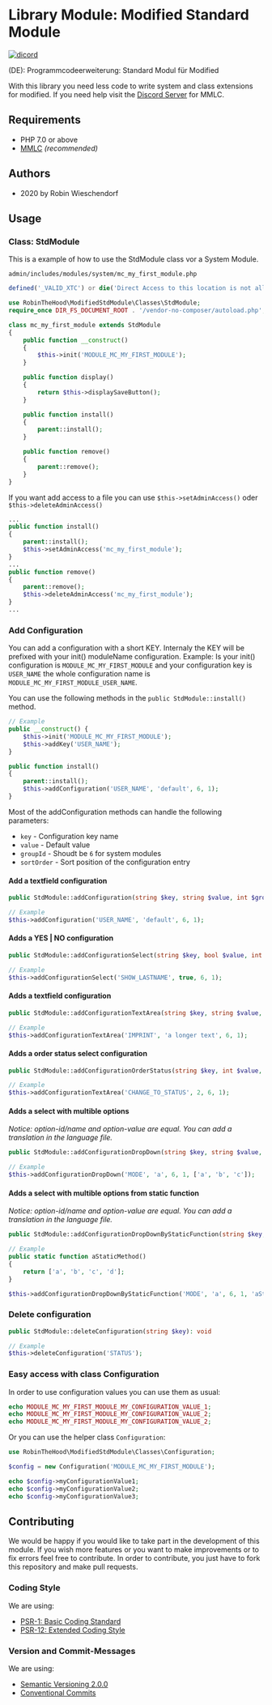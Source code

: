 # Library Module: Modified Standard Module
[![dicord](https://img.shields.io/discord/727190419158597683)](https://discord.gg/9NqwJqP)

(DE): Programmcodeerweiterung: Standard Modul für Modified 

With this library you need less code to write system and class extensions for modified. If you need help visit the [Discord Server](https://discord.gg/9NqwJqP) for MMLC.

## Requirements
- PHP 7.0 or above
- [MMLC](https://module-loader.de) *(recommended)*

## Authors
- 2020 by Robin Wieschendorf

## Usage

### Class: StdModule
This is a example of how to use the StdModule class vor a System Module.

`admin/includes/modules/system/mc_my_first_module.php`

```php
defined('_VALID_XTC') or die('Direct Access to this location is not allowed.');

use RobinTheHood\ModifiedStdModule\Classes\StdModule;
require_once DIR_FS_DOCUMENT_ROOT . '/vendor-no-composer/autoload.php';

class mc_my_first_module extends StdModule
{
    public function __construct()
    {
        $this->init('MODULE_MC_MY_FIRST_MODULE');
    }

    public function display()
    {
        return $this->displaySaveButton();
    }

    public function install()
    {
        parent::install();
    }

    public function remove()
    {
        parent::remove();
    }
}
```

If you want add access to a file you can use `$this->setAdminAccess()` oder `$this->deleteAdminAccess()`

```php
...
public function install()
{
    parent::install();
    $this->setAdminAccess('mc_my_first_module');
}
...
public function remove()
{
    parent::remove();
    $this->deleteAdminAccess('mc_my_first_module');
}
...
```

### Add Configuration
You can add a configuration with a short KEY. Internaly the KEY will be prefixed with your init() moduleName configuration. Example: Is your init() configuration is `MODULE_MC_MY_FIRST_MODULE` and your configuration key is `USER_NAME` the whole configuration name is `MODULE_MC_MY_FIRST_MODULE_USER_NAME`.

You can use the following methods in the `public StdModule::install()` method.

```php
// Example
public __construct() {
    $this->init('MODULE_MC_MY_FIRST_MODULE');
    $this->addKey('USER_NAME');
}

public function install()
{
    parent::install();
    $this->addConfiguration('USER_NAME', 'default', 6, 1);
}
```

Most of the addConfiguration methods can handle the following parameters:

- `key` - Configuration key name
- `value` - Default value
- `groupId` - Shoudt be `6` for system modules
- `sortOrder` - Sort position of the configuration entry

#### Add a textfield configuration
```php
public StdModule::addConfiguration(string $key, string $value, int $groupId, int $sortOrder): void

// Example
$this->addConfiguration('USER_NAME', 'default', 6, 1);
```

#### Adds a YES | NO configuration
```php
public StdModule::addConfigurationSelect(string $key, bool $value, int $groupId, int $sortOrder): void

// Example
$this->addConfigurationSelect('SHOW_LASTNAME', true, 6, 1);
```

#### Adds a textfield configuration
```php
public StdModule::addConfigurationTextArea(string $key, string $value, int $groupId, int $sortOrder): void

// Example
$this->addConfigurationTextArea('IMPRINT', 'a longer text', 6, 1);
```

#### Adds a order status select configuration
```php
public StdModule::addConfigurationOrderStatus(string $key, int $value, int $groupId, int $sortOrder): void

// Example
$this->addConfigurationTextArea('CHANGE_TO_STATUS', 2, 6, 1);
```

#### Adds a select with multible options
*Notice: option-id/name and option-value are equal. You can add a translation in the language file.*
```php
public StdModule::addConfigurationDropDown(string $key, string $value, int $groupId, int $sortOrder, array $values): void

// Example
$this->addConfigurationDropDown('MODE', 'a', 6, 1, ['a', 'b', 'c']);
```

#### Adds a select with multible options from static function
*Notice: option-id/name and option-value are equal. You can add a translation in the language file.*

```php
public StdModule::addConfigurationDropDownByStaticFunction(string $key, string $value, int $groupId, int $sortOrder, string $staticCallFunctionName): void

// Example
public static function aStaticMethod()
{
    return ['a', 'b', 'c', 'd'];
}

$this->addConfigurationDropDownByStaticFunction('MODE', 'a', 6, 1, 'aStaticMethod');
```

### Delete configuration

```php
public StdModule::deleteConfiguration(string $key): void

// Example
$this->deleteConfiguration('STATUS');
```

### Easy access with class Configuration
In order to use configuration values you can use them as usual:

```php
echo MODULE_MC_MY_FIRST_MODULE_MY_CONFIGURATION_VALUE_1;
echo MODULE_MC_MY_FIRST_MODULE_MY_CONFIGURATION_VALUE_2;
echo MODULE_MC_MY_FIRST_MODULE_MY_CONFIGURATION_VALUE_2;
```

Or you can use the helper class `Configuration`:

```php
use RobinTheHood\ModifiedStdModule\Classes\Configuration;

$config = new Configuration('MODULE_MC_MY_FIRST_MODULE');

echo $config->myConfigurationValue1;
echo $config->myConfigurationValue2;
echo $config->myConfigurationValue3;
```

## Contributing
We would be happy if you would like to take part in the development of this module. If you wish more features or you want to make improvements or to fix errors feel free to contribute. In order to contribute, you just have to fork this repository and make pull requests.

### Coding Style
We are using:
- [PSR-1: Basic Coding Standard](https://www.php-fig.org/psr/psr-1/)
- [PSR-12: Extended Coding Style](https://www.php-fig.org/psr/psr-12/)

### Version and Commit-Messages
We are using:
- [Semantic Versioning 2.0.0](https://semver.org)
- [Conventional Commits](https://www.conventionalcommits.org/en/v1.0.0/)
